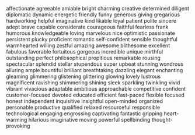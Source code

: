 affectionate
agreeable
amiable
bright
charming
creative
determined
diligent
diplomatic
dynamic
energetic
friendly
funny
generous
giving
gregarious
hardworking
helpful
imaginative
kind
likable
loyal
patient
polite
sincere
adept
brave
capable
considerate
courageous
faithful
fearless
frank
humorous
knowledgeable
loving
marvelous
nice
optimistic
passionate
persistent
plucky
proficient
romantic
self-confident
sensible
thoughtful
warmhearted
willing
zestful
amazing
awesome
blithesome
excellent
fabulous
favorable
fortuitous
gorgeous
incredible
unique
mirthful
outstanding
perfect
philosophical
propitious
remarkable
rousing
spectacular
splendid
stellar
stupendous
super
upbeat
stunning
wondrous
alluring
ample
bountiful
brilliant
breathtaking
dazzling
elegant
enchanting
gleaming
glimmering
glistening
glittering
glowing
lovely
lustrous
magnificent
ravishing
shimmering
shining
sleek
sparkling
twinkling
vivid
vibrant
vivacious
adaptable
ambitious
approachable
competitive
confident
customer-focused
devoted
educated
efficient
fast-paced
flexible
focused
honest
independent
inquisitive
insightful
open-minded
organized
personable
productive
qualified
relaxed
resourceful
responsible
technological
engaging
engrossing
captivating
fantastic
gripping
heart-warming
hilarious
imaginative
moving
powerful
spellbinding
thought-provoking